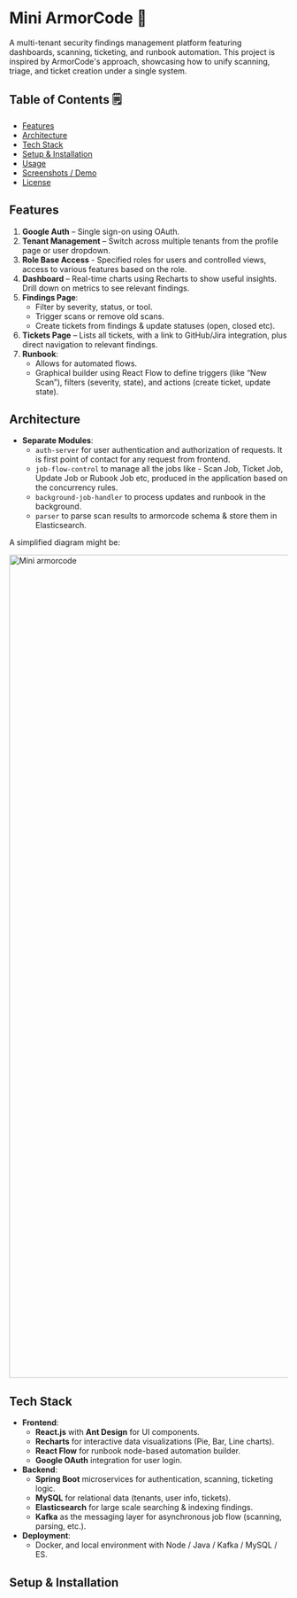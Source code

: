 # Mini ArmorCode 🚀

A multi-tenant security findings management platform featuring dashboards, scanning, ticketing, and runbook automation. This project is inspired by ArmorCode's approach, showcasing how to unify scanning, triage, and ticket creation under a single system.

## Table of Contents 🗒️

- [Features](#features)
- [Architecture](#architecture)
- [Tech Stack](#tech-stack)
- [Setup & Installation](#setup--installation)
- [Usage](#usage)
- [Screenshots / Demo](#screenshots--demo)
- [License](#license)

## Features

1. **Google Auth** – Single sign-on using OAuth.
2. **Tenant Management** – Switch across multiple tenants from the profile page or user dropdown.
3. **Role Base Access** - Specified roles for users and controlled views, access to various features based on the role.
4. **Dashboard** – Real-time charts using Recharts to show useful insights. Drill down on metrics to see relevant findings.
5. **Findings Page**:
   - Filter by severity, status, or tool.
   - Trigger scans or remove old scans.
   - Create tickets from findings & update statuses (open, closed etc).
6. **Tickets Page** – Lists all tickets, with a link to GitHub/Jira integration, plus direct navigation to relevant findings.
7. **Runbook**:
   - Allows for automated flows.
   - Graphical builder using React Flow to define triggers (like “New Scan”), filters (severity, state), and actions (create ticket, update state).
   

## Architecture

- **Separate Modules**:
  - `auth-server` for user authentication and authorization of requests. It is first point of contact for any request from frontend.
  - `job-flow-control` to manage all the jobs  like - Scan Job, Ticket Job, Update Job or Rubook Job etc, produced in the application based on the concurrency rules.
  - `background-job-handler` to process updates and runbook in the background.
  - `parser` to parse scan results to armorcode schema & store them in Elasticsearch.

A simplified diagram might be:

<img width="1486" alt="Mini armorcode" src="https://github.com/user-attachments/assets/11aeab48-7879-4281-b852-0a2b67538c85" />


## Tech Stack

- **Frontend**:
  - **React.js** with **Ant Design** for UI components.
  - **Recharts** for interactive data visualizations (Pie, Bar, Line charts).
  - **React Flow** for runbook node-based automation builder.
  - **Google OAuth** integration for user login.
- **Backend**:
  - **Spring Boot** microservices for authentication, scanning, ticketing logic.
  - **MySQL** for relational data (tenants, user info, tickets).
  - **Elasticsearch** for large scale searching & indexing findings.
  - **Kafka** as the messaging layer for asynchronous job flow (scanning, parsing, etc.).
- **Deployment**: 
  - Docker, and local environment with Node / Java / Kafka / MySQL / ES.

## Setup & Installation





